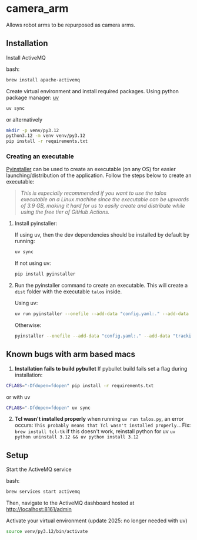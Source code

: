 # camera_arm

Allows robot arms to be repurposed as camera arms.

## Installation

Install ActiveMQ

bash:

```bash
brew install apache-activemq
```

Create virtual environment and install required packages.
Using python package manager: [uv](https://docs.astral.sh/uv/getting-started/installation/)
```bash
uv sync
```
or alternatively
```bash
mkdir -p venv/py3.12
python3.12 -m venv venv/py3.12
pip install -r requirements.txt
```

### Creating an executable
[Pyinstaller](https://pyinstaller.org/en/stable/) can be used to create an executable (on any OS) for easier launching/distribution of the application. Follow the steps below to create an executable:

>*This is especially recommended if you want to use the talos executable on a Linux machine since the executable can be upwards of 3.9 GB, making it hard for us to easily create and distribute while using the free tier of GitHub Actions.*

1. Install pyinstaller:
    
    If using uv, then the dev dependencies should be installed by default by running:
    ```bash
    uv sync
    ```
    If not using uv:
    ```bash
    pip install pyinstaller
    ```

2. Run the pyinstaller command to create an executable. This will create a `dist` folder with the executable `talos` inside.

    Using uv:
    ```bash
    uv run pyinstaller --onefile --add-data "config.yaml:." --add-data "tracking/haar_cascade/haarcascade_frontalface_default.xml:tracking/haar_cascade" --add-data "tracking/media_pipe/efficientdet_lite0.tflite:tracking/media_pipe" --add-data "tracking/media_pipe/pose_landmarker_lite.task:tracking/media_pipe" talos.py
    ```
    Otherwise:
    ```bash
    pyinstaller --onefile --add-data "config.yaml:." --add-data "tracking/haar_cascade/haarcascade_frontalface_default.xml:tracking/haar_cascade" --add-data "tracking/media_pipe/efficientdet_lite0.tflite:tracking/media_pipe" --add-data "tracking/media_pipe/pose_landmarker_lite.task:tracking/media_pipe" talos.py
    ```


## Known bugs with arm based macs
1. **Installation fails to build pybullet**
If pybullet build fails set a flag during installation:
```bash
CFLAGS="-Dfdopen=fdopen" pip install -r requirements.txt
```
or with uv
```bash
CFLAGS="-Dfdopen=fdopen" uv sync
```
2. **Tcl wasn't installed properly**
when running `uv run talos.py`, an error occurs:
`This probably means that Tcl wasn't installed properly.`.
Fix: `brew install tcl-tk` 
if this doesn't work, reinstall python for uv
`uv python uninstall 3.12 && uv python install 3.12`

## Setup

Start the ActiveMQ service

bash:

```bash
brew services start activemq
```

Then, navigate to the ActiveMQ dashboard hosted at
[http://localhost:8161/admin](http://localhost:8161/admin)

Activate your virtual environment (update 2025: no longer needed with uv)

```bash
source venv/py3.12/bin/activate
```
